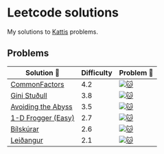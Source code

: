 # Leetcode solutions
My solutions to [Kattis]([https://open.kattis.com/](https://open.kattis.com/problems)) problems.

## Problems
| Solution :link: | Difficulty | Problem :link: |
| - | - | - |
| [CommonFactors](https://github.com/Mr-Seoul/Kattis_Problems/blob/main/Solutions/Commonfactors.py) | 4.2 | [![:cat:](https://github.com/Mr-Seoul/Leetcode-Solutions/blob/main/Leetcode_Logo.jpeg)](https://open.kattis.com/problems/commonfactors) |
| [Gini Stuðull](https://github.com/Mr-Seoul/Kattis_Problems/blob/main/Solutions/Gini.py) | 3.8 | [![:cat:](https://github.com/Mr-Seoul/Leetcode-Solutions/blob/main/Leetcode_Logo.jpeg)](https://open.kattis.com/problems/ginistudull?tab=metadata) |
| [Avoiding the Abyss](https://github.com/Mr-Seoul/Kattis_Problems/blob/main/Solutions/AvoidingTheAbyss.py) | 3.5 | [![:cat:](https://github.com/Mr-Seoul/Leetcode-Solutions/blob/main/Leetcode_Logo.jpeg)](https://open.kattis.com/problems/avoidingtheabyss) |
| [1-D Frogger (Easy)](https://github.com/Mr-Seoul/Kattis_Problems/blob/main/Solutions/1dfroggereasy.py) | 2.7 | [![:cat:](https://github.com/Mr-Seoul/Leetcode-Solutions/blob/main/Leetcode_Logo.jpeg)](https://open.kattis.com/problems/1dfroggereasy?tab=metadata) |
| [Bílskúrar](https://github.com/Mr-Seoul/Kattis_Problems/blob/main/Solutions/Bilskurar.py) | 2.6 | [![:cat:](https://github.com/Mr-Seoul/Leetcode-Solutions/blob/main/Leetcode_Logo.jpeg)](https://open.kattis.com/problems/bilskurar) |
| [Leiðangur](https://github.com/Mr-Seoul/Kattis_Problems/blob/main/Solutions/Lei%C3%B0angur.py) | 2.1 | [![:cat:](https://github.com/Mr-Seoul/Leetcode-Solutions/blob/main/Leetcode_Logo.jpeg)](https://open.kattis.com/problems/leidangur?tab=metadata) |

